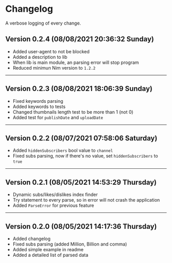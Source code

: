 <!--
  Created at: 08/05/2021 14:16:41 Thursday
  Modified at: 08/08/2021 08:36:32 PM Sunday
-->

# Changelog

A verbose logging of every change.

## Version 0.2.4 (08/08/2021 20:36:32 Sunday)

- Added user-agent to not be blocked
- Added a description to lib
- When lib is main module, an parsing error will stop program
- Reduced minimun Nim version to `1.2.2`

---

## Version 0.2.3 (08/08/2021 18:06:39 Sunday)

- Fixed keywords parsing
- Added keywords to tests
- Changed thumbnails length test to be more than 1 (not 0)
- Added test for `publishDate` and `uploadDate`

---

## Version 0.2.2 (08/07/2021 07:58:06 Saturday)

- Added `hiddenSubscribers` bool value to `channel`
- Fixed subs parsing, now if there's no value, set `hiddenSubscribers` to `true`

---

## Version 0.2.1 (08/05/2021 14:53:29 Thursday)

- Dynamic subs/likes/dislikes index finder
- Try statement to every parse, so in error will not crash the application
- Added `ParseError` for previous feature

---

## Version 0.2.0 (08/05/2021 14:17:36 Thursday)

- Added changelog
- Fixed subs parsing (added Million, Billion and comma)
- Added simple example in readme
- Added a detailed list of parsed data
